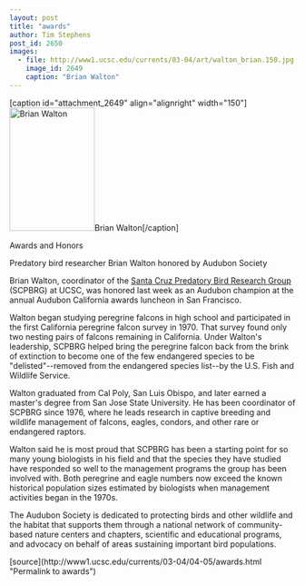 ```yaml
---
layout: post
title: "awards"
author: Tim Stephens
post_id: 2650
images:
  - file: http://www1.ucsc.edu/currents/03-04/art/walton_brian.150.jpg
    image_id: 2649
    caption: "Brian Walton"
---
```


[caption id="attachment_2649" align="alignright" width="150"]<a href="http://localhost/mysite/wp-content/uploads/2004/04/walton_brian.150.jpg"><img class="size-full wp-image-2649" src="http://localhost/mysite/wp-content/uploads/2004/04/walton_brian.150.jpg" alt="Brian Walton" width="150" height="217" /></a>Brian Walton[/caption]
<p class="pagehead">
  Awards and Honors
</p>
<p>
  <span class="sectionhead">Predatory bird researcher Brian Walton honored by Audubon Society</span><br>
</p>
<p>
  Brian Walton, coordinator of the <a href="http://www2.ucsc.edu/scpbrg/">Santa Cruz Predatory Bird Research Group</a> (SCPBRG) at UCSC, was honored last week as an Audubon champion at the annual Audubon California awards luncheon in San Francisco.<br>
</p>
<p>
  Walton began studying peregrine falcons in high school and participated in the first California peregrine falcon survey in 1970. That survey found only two nesting pairs of falcons remaining in California. Under Walton's leadership, SCPBRG helped bring the peregrine falcon back from the brink of extinction to become one of the few endangered species to be "delisted"--removed from the endangered species list--by the U.S. Fish and Wildlife Service.<br>
</p>
<p>
  Walton graduated from Cal Poly, San Luis Obispo, and later earned a master's degree from San Jose State University. He has been coordinator of SCPBRG since 1976, where he leads research in captive breeding and wildlife management of falcons, eagles, condors, and other rare or endangered raptors.<br>
</p>
<p>
  Walton said he is most proud that SCPBRG has been a starting point for so many young biologists in his field and that the species they have studied have responded so well to the management programs the group has been involved with. Both peregrine and eagle numbers now exceed the known historical population sizes estimated by biologists when management activities began in the 1970s.<br>
</p>
<p>
  The Audubon Society is dedicated to protecting birds and other wildlife and the habitat that supports them through a national network of community-based nature centers and chapters, scientific and educational programs, and advocacy on behalf of areas sustaining important bird populations.
</p>
<p>

</p>
<p>

</p>
[source](http://www1.ucsc.edu/currents/03-04/04-05/awards.html "Permalink to awards")
